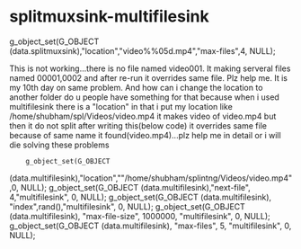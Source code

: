 # splitmuxsink-multifilesink

g_object_set(G_OBJECT
(data.splitmuxsink),"location","video%%05d.mp4","max-files",4, NULL);

This is not working...there is no file named video001. It making serveral
files named 00001,0002 and after re-run it overrides same file. Plz help
me. It is my 10th day on same problem.
And how can i change the location to another folder do u people have
something for that because when i used multifilesink there is a "location"
in that i put my location like /home/shubham/spl/Videos/video.mp4  it makes
video of video.mp4 but then it do not split after writing this(below code)
it overrides same file because of same name it found(video.mp4)...plz help
me in detail or i will die solving these problems

        g_object_set(G_OBJECT
(data.multifilesink),"location",""/home/shubham/splintng/Videos/video.mp4",0,
NULL);
        g_object_set(G_OBJECT (data.multifilesink),"next-file",
4,"multifilesink", 0, NULL);
        g_object_set(G_OBJECT (data.multifilesink),
"index",rand(),"multifilesink", 0, NULL);
g_object_set(G_OBJECT (data.multifilesink), "max-file-size", 1000000,
"multifilesink", 0, NULL);
        g_object_set(G_OBJECT (data.multifilesink), "max-files", 5,
"multifilesink", 0, NULL);
